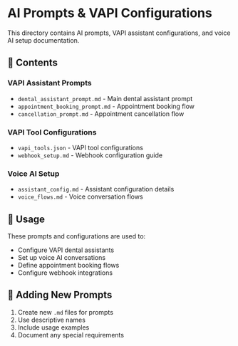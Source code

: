 # AI Prompts & VAPI Configurations

This directory contains AI prompts, VAPI assistant configurations, and voice AI setup documentation.

## 📁 Contents

### VAPI Assistant Prompts
- `dental_assistant_prompt.md` - Main dental assistant prompt
- `appointment_booking_prompt.md` - Appointment booking flow
- `cancellation_prompt.md` - Appointment cancellation flow

### VAPI Tool Configurations
- `vapi_tools.json` - VAPI tool configurations
- `webhook_setup.md` - Webhook configuration guide

### Voice AI Setup
- `assistant_config.md` - Assistant configuration details
- `voice_flows.md` - Voice conversation flows

## 🎯 Usage

These prompts and configurations are used to:
- Configure VAPI dental assistants
- Set up voice AI conversations
- Define appointment booking flows
- Configure webhook integrations

## 📝 Adding New Prompts

1. Create new `.md` files for prompts
2. Use descriptive names
3. Include usage examples
4. Document any special requirements
